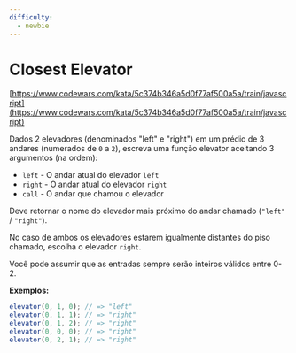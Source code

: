 ```yaml
---
difficulty:
  - newbie
---
```


# Closest Elevator

[https://www.codewars.com/kata/5c374b346a5d0f77af500a5a/train/javascript](https://www.codewars.com/kata/5c374b346a5d0f77af500a5a/train/javascript)

Dados 2 elevadores (denominados "left" e "right") em um prédio de 3 andares
(numerados de `0` a `2`), escreva uma função elevator aceitando 3 argumentos
(na ordem):

- `left` - O andar atual do elevador `left`
- `right` - O andar atual do elevador `right`
- `call` - O andar que chamou o elevador

Deve retornar o nome do elevador mais próximo do andar chamado
(`"left"` / `"right"`).

No caso de ambos os elevadores estarem igualmente distantes do piso chamado,
escolha o elevador `right`.

Você pode assumir que as entradas sempre serão inteiros válidos entre 0-2.

**Exemplos:**

```js
elevator(0, 1, 0); // => "left"
elevator(0, 1, 1); // => "right"
elevator(0, 1, 2); // => "right"
elevator(0, 0, 0); // => "right"
elevator(0, 2, 1); // => "right"
```
